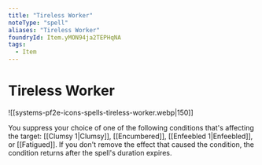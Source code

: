 ```yaml
---
title: "Tireless Worker"
noteType: "spell"
aliases: "Tireless Worker"
foundryId: Item.yMON94ja2TEPHqNA
tags:
  - Item
---
```


# Tireless Worker
![[systems-pf2e-icons-spells-tireless-worker.webp|150]]

You suppress your choice of one of the following conditions that's affecting the target: [[Clumsy 1|Clumsy]], [[Encumbered]], [[Enfeebled 1|Enfeebled]], or [[Fatigued]]. If you don't remove the effect that caused the condition, the condition returns after the spell's duration expires.
